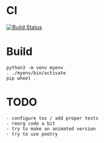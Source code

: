 # CI

[![Build Status](https://travis-ci.com/cfroehli/clusterizator.svg?branch=master)](https://travis-ci.com/cfroehli/clusterizator)

# Build
    python3 -m venv myenv
    . ./myenv/bin/activate
    pip wheel .

# TODO
    - configure tox / add proper tests
    - reorg code a bit
    - try to make an animated version
    - try to use poetry
